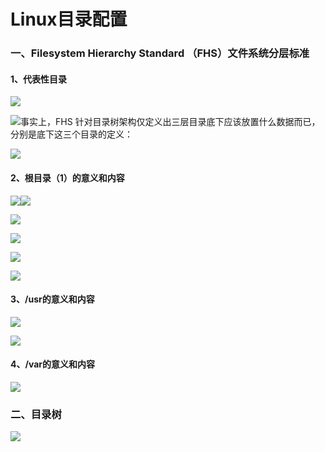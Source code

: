 # Linux目录配置

### 一、Filesystem Hierarchy Standard  （FHS）文件系统分层标准

#### 1、代表性目录

![](/assets/代表性目录.png)

![](/assets/类型解释.png)事实上，FHS 针对目录树架构仅定义出三层目录底下应该放置什么数据而已，分别是底下这三个目录的定义：

![](/assets/三个目录的定义.png)

#### 2、根目录（1）的意义和内容

![](/assets/FSH对于根目录的建议.png)![](/assets/FHS建议根目录的次目录.png)

![](/assets/FHS建议根目录的次目录2.png)

![](/assets/FHS建议根目录的次目录3.png)

![](/assets/FHS建议根目录的次目录4.png)

![](/assets/FHS建议根目录的次目录5.png)

#### 3、/usr的意义和内容

![](/assets/usr次目录.png)

![](/assets/usr次目录2.png)

#### 4、/var的意义和内容

![](/assets/var的次目录.png)

### 二、目录树

![](/assets/目录树.png)

